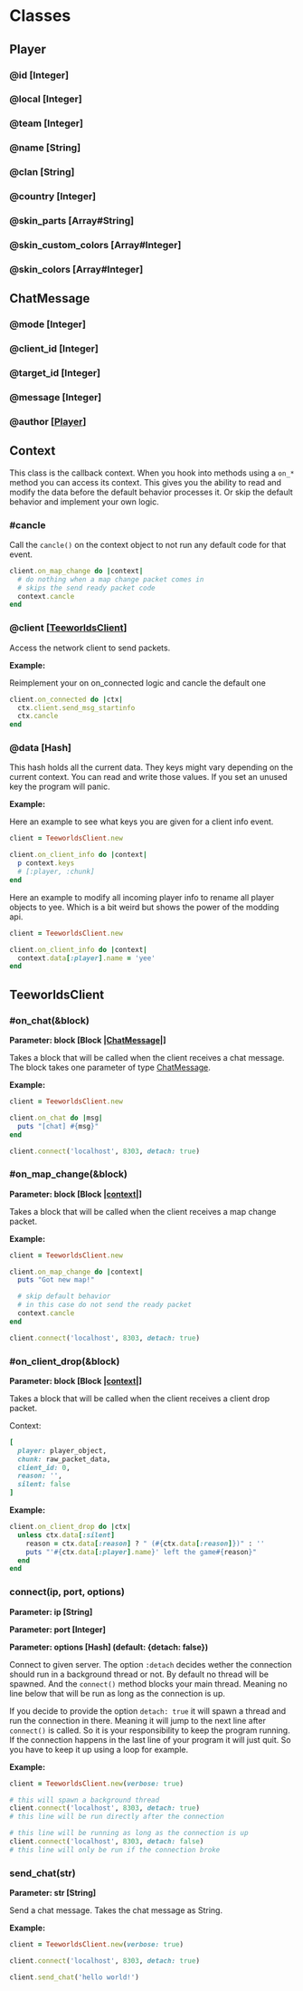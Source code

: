 # Classes

## Player

### @id [Integer]
### @local [Integer]
### @team [Integer]
### @name [String]
### @clan [String]
### @country [Integer]
### @skin_parts [Array#String]
### @skin_custom_colors [Array#Integer]
### @skin_colors [Array#Integer]

## ChatMessage

### @mode [Integer]
### @client_id [Integer]
### @target_id [Integer]
### @message [Integer]
### @author [[Player](#player)]

## Context

This class is the callback context.
When you hook into methods using a ``on_*`` method you can access its context.
This gives you the ability to read and modify the data before the default behavior processes it.
Or skip the default behavior and implement your own logic.

### #cancle

Call the ``cancle()`` on the context object to not run any default code for that event.

```ruby
client.on_map_change do |context|
  # do nothing when a map change packet comes in
  # skips the send ready packet code
  context.cancle
end
```

### @client [[TeeworldsClient](#teeworldsclient)]

Access the network client to send packets.

**Example:**

Reimplement your on on_connected logic and cancle the default one

```ruby
client.on_connected do |ctx|
  ctx.client.send_msg_startinfo
  ctx.cancle
end
```

### @data [Hash]

This hash holds all the current data. They keys might vary depending on the current context.
You can read and write those values. If you set an unused key the program will panic.

**Example:**

Here an example to see what keys you are given for a client info event.

```ruby
client = TeeworldsClient.new

client.on_client_info do |context|
  p context.keys
  # [:player, :chunk]
end
```

Here an example to modify all incoming player info to rename all player objects to yee.
Which is a bit weird but shows the power of the modding api.

```ruby
client = TeeworldsClient.new

client.on_client_info do |context|
  context.data[:player].name = 'yee'
end
```

## TeeworldsClient

### #on_chat(&block)

**Parameter: block [Block |[ChatMessage](#chatmessage)|]**

Takes a block that will be called when the client receives a chat message.
The block takes one parameter of type [ChatMessage](#chatmessage).

**Example:**

```ruby
client = TeeworldsClient.new

client.on_chat do |msg|
  puts "[chat] #{msg}"
end

client.connect('localhost', 8303, detach: true)
```
### #on_map_change(&block)

**Parameter: block [Block |[context](#context)|]**

Takes a block that will be called when the client receives a map change packet.

**Example:**

```ruby
client = TeeworldsClient.new

client.on_map_change do |context|
  puts "Got new map!"

  # skip default behavior
  # in this case do not send the ready packet
  context.cancle
end

client.connect('localhost', 8303, detach: true)
```

### #on_client_drop(&block)

**Parameter: block [Block |[context](#context)|]**

Takes a block that will be called when the client receives a client drop packet.

Context:

```ruby
[
  player: player_object,
  chunk: raw_packet_data,
  client_id: 0,
  reason: '',
  silent: false
]
```

**Example:**

```ruby
client.on_client_drop do |ctx|
  unless ctx.data[:silent]
    reason = ctx.data[:reason] ? " (#{ctx.data[:reason]})" : ''
    puts "'#{ctx.data[:player].name}' left the game#{reason}"
  end
end
```


### connect(ip, port, options)

**Parameter: ip [String]**

**Parameter: port [Integer]**

**Parameter: options [Hash] (default: {detach: false})**

Connect to given server. The option ``:detach`` decides wether the connection should run in a background thread or not.
By default no thread will be spawned. And the ``connect()`` method blocks your main thread. Meaning no line below that will be run as long as the connection is up.

If you decide to provide the option ``detach: true`` it will spawn a thread and run the connection in there. Meaning it will jump to the next line after ``connect()`` is called. So it is your responsibility to keep the program running.
If the connection happens in the last line of your program it will just quit. So you have to keep it up using a loop for example.

**Example:**

```ruby
client = TeeworldsClient.new(verbose: true)

# this will spawn a background thread
client.connect('localhost', 8303, detach: true)
# this line will be run directly after the connection

# this line will be running as long as the connection is up
client.connect('localhost', 8303, detach: false)
# this line will only be run if the connection broke
```


### send_chat(str)

**Parameter: str [String]**

Send a chat message. Takes the chat message as String.

**Example:**

```ruby
client = TeeworldsClient.new(verbose: true)

client.connect('localhost', 8303, detach: true)

client.send_chat('hello world!')
```
